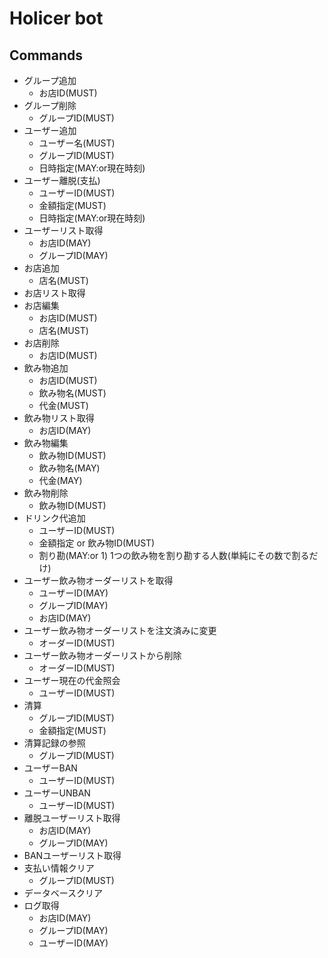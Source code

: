 # Holicer bot

## Commands

- グループ追加
    * お店ID(MUST)
- グループ削除
    * グループID(MUST)
- ユーザー追加
    * ユーザー名(MUST)
    * グループID(MUST)
    * 日時指定(MAY:or現在時刻)
- ユーザー離脱(支払)
    * ユーザーID(MUST)
    * 金額指定(MUST)
    * 日時指定(MAY:or現在時刻)
- ユーザーリスト取得
    * お店ID(MAY)
    * グループID(MAY)
- お店追加
    * 店名(MUST)
- お店リスト取得
- お店編集
    * お店ID(MUST)
    * 店名(MUST)
- お店削除
    * お店ID(MUST)
- 飲み物追加
    * お店ID(MUST)
    * 飲み物名(MUST)
    * 代金(MUST)
- 飲み物リスト取得
    * お店ID(MAY)
- 飲み物編集
    * 飲み物ID(MUST)
    * 飲み物名(MAY)
    * 代金(MAY)
- 飲み物削除
    * 飲み物ID(MUST)
- ドリンク代追加
    * ユーザーID(MUST)
    * 金額指定 or 飲み物ID(MUST)
    * 割り勘(MAY:or 1) 1つの飲み物を割り勘する人数(単純にその数で割るだけ)
- ユーザー飲み物オーダーリストを取得
    * ユーザーID(MAY)
    * グループID(MAY)
    * お店ID(MAY)
- ユーザー飲み物オーダーリストを注文済みに変更
    * オーダーID(MUST)
- ユーザー飲み物オーダーリストから削除
    * オーダーID(MUST)
- ユーザー現在の代金照会
    * ユーザーID(MUST)
- 清算
    * グループID(MUST)
    * 金額指定(MUST)
- 清算記録の参照
    * グループID(MUST)
- ユーザーBAN
    * ユーザーID(MUST)
- ユーザーUNBAN
    * ユーザーID(MUST)
- 離脱ユーザーリスト取得
    * お店ID(MAY)
    * グループID(MAY)
- BANユーザーリスト取得
- 支払い情報クリア
    * グループID(MUST)
- データベースクリア
- ログ取得
    * お店ID(MAY)
    * グループID(MAY)
    * ユーザーID(MAY)

